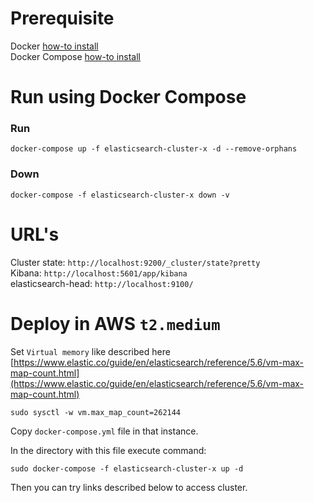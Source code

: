 # Prerequisite
Docker [how-to install](https://docs.docker.com/engine/installation/)  
Docker Compose [how-to install](https://docs.docker.com/compose/install/)

# Run using Docker Compose
### Run
```
docker-compose up -f elasticsearch-cluster-x -d --remove-orphans
```

### Down
```
docker-compose -f elasticsearch-cluster-x down -v
```

# URL's
Cluster state: `http://localhost:9200/_cluster/state?pretty`  
Kibana: `http://localhost:5601/app/kibana`  
elasticsearch-head: `http://localhost:9100/`

# Deploy in AWS `t2.medium`
Set `Virtual memory` like described here [https://www.elastic.co/guide/en/elasticsearch/reference/5.6/vm-max-map-count.html](https://www.elastic.co/guide/en/elasticsearch/reference/5.6/vm-max-map-count.html)
```
sudo sysctl -w vm.max_map_count=262144
```

Copy `docker-compose.yml` file in that instance.  

In the directory with this file execute command:
```
sudo docker-compose -f elasticsearch-cluster-x up -d
```

Then you can try links described below to access cluster.